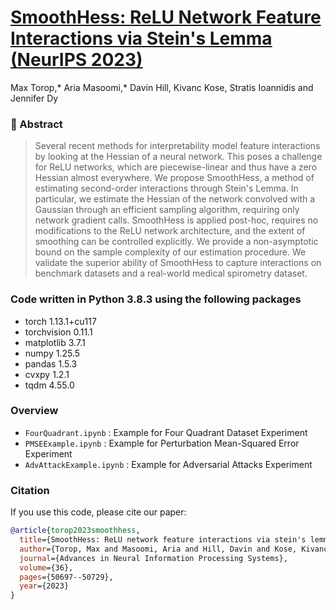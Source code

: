 # [SmoothHess: ReLU Network Feature Interactions via Stein's Lemma (NeurIPS 2023)](https://openreview.net/pdf?id=dwIeEhbaD0)


Max Torop,* Aria Masoomi,* Davin Hill, Kivanc Kose, Stratis Ioannidis and Jennifer Dy


### 📘 Abstract

> Several recent methods for interpretability model feature interactions by looking at the Hessian of a neural network. This poses a challenge for ReLU networks, which are piecewise-linear and thus have a zero Hessian almost everywhere. We propose SmoothHess, a method of estimating second-order interactions through Stein's Lemma. In particular, we estimate the Hessian of the network convolved with a Gaussian through an efficient sampling algorithm, requiring only network gradient calls. SmoothHess is applied post-hoc, requires no modifications to the ReLU network architecture, and the extent of smoothing can be controlled explicitly. We provide a non-asymptotic bound on the sample complexity of our estimation procedure. We validate the superior ability of SmoothHess to capture interactions on benchmark datasets and a real-world medical spirometry dataset.


### Code written in Python 3.8.3 using the following packages
- torch 1.13.1+cu117
- torchvision 0.11.1
- matplotlib 3.7.1
- numpy 1.25.5
- pandas 1.5.3
- cvxpy 1.2.1
- tqdm 4.55.0

### Overview
- `FourQuadrant.ipynb` : Example for Four Quadrant Dataset Experiment
- `PMSEExample.ipynb` : Example for Perturbation Mean-Squared Error Experiment
- `AdvAttackExample.ipynb` : Example for Adversarial Attacks Experiment 

### Citation
If you use this code, please cite our paper:

```bibtex
@article{torop2023smoothhess,
  title={SmoothHess: ReLU network feature interactions via stein's lemma},
  author={Torop, Max and Masoomi, Aria and Hill, Davin and Kose, Kivanc and Ioannidis, Stratis and Dy, Jennifer},
  journal={Advances in Neural Information Processing Systems},
  volume={36},
  pages={50697--50729},
  year={2023}
}

